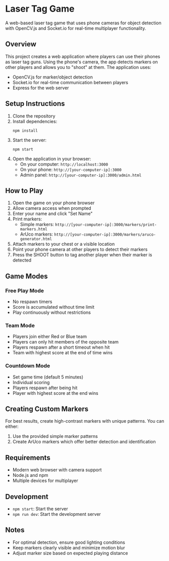 # Laser Tag Game

A web-based laser tag game that uses phone cameras for object detection with OpenCV.js and Socket.io for real-time multiplayer functionality.

## Overview

This project creates a web application where players can use their phones as laser tag guns. Using the phone's camera, the app detects markers on other players and allows you to "shoot" at them. The application uses:

- OpenCV.js for marker/object detection
- Socket.io for real-time communication between players
- Express for the web server

## Setup Instructions

1. Clone the repository
2. Install dependencies:
   ```
   npm install
   ```
3. Start the server:
   ```
   npm start
   ```
4. Open the application in your browser:
   - On your computer: `http://localhost:3000`
   - On your phone: `http://[your-computer-ip]:3000`
   - Admin panel: `http://[your-computer-ip]:3000/admin.html`

## How to Play

1. Open the game on your phone browser
2. Allow camera access when prompted
3. Enter your name and click "Set Name"
4. Print markers:
   - Simple markers: `http://[your-computer-ip]:3000/markers/print-markers.html`
   - ArUco markers: `http://[your-computer-ip]:3000/markers/aruco-generator.html`
5. Attach markers to your chest or a visible location
6. Point your phone camera at other players to detect their markers
7. Press the SHOOT button to tag another player when their marker is detected

## Game Modes

### Free Play Mode
- No respawn timers
- Score is accumulated without time limit
- Play continuously without restrictions

### Team Mode
- Players join either Red or Blue team
- Players can only hit members of the opposite team
- Players respawn after a short timeout when hit
- Team with highest score at the end of time wins

### Countdown Mode
- Set game time (default 5 minutes)
- Individual scoring
- Players respawn after being hit
- Player with highest score at the end wins

## Creating Custom Markers

For best results, create high-contrast markers with unique patterns. You can either:

1. Use the provided simple marker patterns
2. Create ArUco markers which offer better detection and identification

## Requirements

- Modern web browser with camera support
- Node.js and npm
- Multiple devices for multiplayer

## Development

- `npm start`: Start the server
- `npm run dev`: Start the development server

## Notes

- For optimal detection, ensure good lighting conditions
- Keep markers clearly visible and minimize motion blur
- Adjust marker size based on expected playing distance
